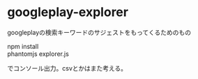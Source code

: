 googleplay-explorer
===================
googleplayの検索キーワードのサジェストをもってくるためのもの  
  
npm install  
phantomjs explorer.js  
  
でコンソール出力。csvとかはまた考える。
